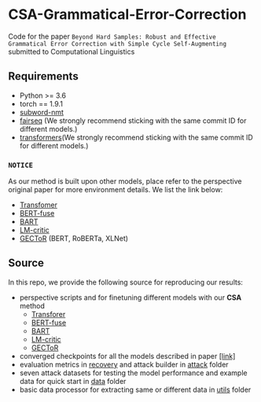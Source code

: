 # CSA-Grammatical-Error-Correction
Code for the paper `Beyond Hard Samples: Robust and Effective Grammatical Error Correction with Simple Cycle Self-Augmenting` submitted to Computational Linguistics

## Requirements
- Python >= 3.6
- torch == 1.9.1
- [subword-nmt](https://github.com/rsennrich/subword-nmt)
- [fairseq](https://github.com/pytorch/fairseq) (We strongly recommend sticking with the same commit ID for different models.)
- [transformers](https://github.com/huggingface/transformers)(We strongly recommend sticking with the same commit ID for different models.)

### `NOTICE`
As our method is built upon other models, place refer to the perspective original paper for more environment details. We list the link below:
- [Transfomer](https://github.com/butsugiri/gec-pseudodata)
- [BERT-fuse](https://github.com/kanekomasahiro/bert-gec)
- [BART](https://github.com/Katsumata420/generic-pretrained-GEC)
- [LM-critic](https://github.com/michiyasunaga/LM-Critic)
- [GECToR](https://github.com/grammarly/gector) (BERT, RoBERTa, XLNet)

## Source
In this repo, we provide the following source for reproducing our results:
- perspective scripts and for finetuning different models with our **CSA** method
    - [Transforer](./transformer)
    - [BERT-fuse](./bert-fuse)
    - [BART](./bart)
    - [LM-critic](./lm-critic)
    - [GECToR](./gector)
- converged checkpoints for all the models described in paper [[link]](https://drive.google.com/drive/folders/1foVJeIV1xYrJUJ-c7au3SDj8Mq-NGi0c)
- evaluation metrics in [recovery](./recovert) and attack builder in [attack](./attack) folder
- seven attack datasets for testing the model performance and example data for quick start in [data](./data) folder
- basic data processor for extracting same or different data in [utils](./utils) folder

